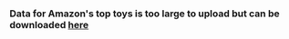 ### Data for Amazon's top toys is too large to upload but can be downloaded [here](https://www.kaggle.com/code/residentmario/exploring-toy-products-on-amazon/data?select=amazon_co-ecommerce_sample.csv)
